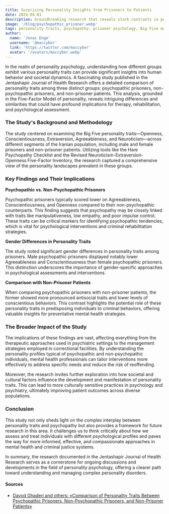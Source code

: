 ```yaml
---
title: Surprising Personality Insights from Prisoners to Patients
date: 2024-04-01
description: Groundbreaking research that reveals stark contrasts in personality traits between psychopathic prisoners, non-psychopathic prisoners, and general patients, offering new insights into human behavior and psychology.
image: '/blog/psychopathic_prisoner.webp'
tags: personality traits, psychopathy, prisoner psychology, Big Five model, mental health research, psychopathic behavior, gender differences in psychology, psychological assessment, criminal rehabilitation, personality disorders, agreeableness, conscientiousness, openness, extraversion, neuroticism
author:
  name: 'Jonas Enge'
  username: '@maccyber'
  link: 'https://twitter.com/maccyber'
  avatar: '/avatars/maccyber.webp'
---
```


In the realm of personality psychology, understanding how different groups exhibit various personality traits can provide significant insights into human behavior and societal dynamics. A fascinating study published in the Jentashapir Journal of Health Research offers a detailed comparison of personality traits among three distinct groups: psychopathic prisoners, non-psychopathic prisoners, and non-prisoner patients. This analysis, grounded in the Five-Factor Model of personality, reveals intriguing differences and similarities that could have profound implications for therapy, rehabilitation, and psychological assessment.

### The Study's Background and Methodology

The study centered on examining the Big Five personality traits—Openness, Conscientiousness, Extraversion, Agreeableness, and Neuroticism—across different segments of the Iranian population, including male and female prisoners and non-prisoner patients. Utilizing tools like the Hare Psychopathy Checklist and the Revised Neuroticism-Extraversion-Openness Five-Factor Inventory, the research captured a comprehensive view of the personality landscapes prevalent in these groups.

### Key Findings and Their Implications

**Psychopathic vs. Non-Psychopathic Prisoners**

Psychopathic prisoners typically scored lower on Agreeableness, Conscientiousness, and Openness compared to their non-psychopathic counterparts. This finding suggests that psychopathy may be closely linked with traits like manipulativeness, low empathy, and poor impulse control. These traits can be critical markers for identifying psychopathic tendencies, which is vital for psychological interventions and criminal rehabilitation strategies.

**Gender Differences in Personality Traits**

The study noted significant gender differences in personality traits among prisoners. Male psychopathic prisoners displayed notably lower Agreeableness and Conscientiousness than female psychopathic prisoners. This distinction underscores the importance of gender-specific approaches in psychological assessments and interventions.

**Comparison with Non-Prisoner Patients**

When comparing psychopathic prisoners with non-prisoner patients, the former showed more pronounced antisocial traits and lower levels of conscientious behaviors. This contrast highlights the potential role of these personality traits in predisposing individuals to criminal behaviors, offering valuable insights for preventative mental health strategies.

### The Broader Impact of the Study

The implications of these findings are vast, affecting everything from the therapeutic approaches used in psychiatric settings to the management strategies employed in correctional facilities. By understanding the personality profiles typical of psychopathic and non-psychopathic individuals, mental health professionals can tailor interventions more effectively to address specific needs and reduce the risk of reoffending.

Moreover, the research invites further exploration into how societal and cultural factors influence the development and manifestation of personality traits. This can lead to more culturally sensitive practices in psychology and psychiatry, ultimately improving patient outcomes across diverse populations.

### Conclusion

This study not only sheds light on the complex interplay between personality traits and psychopathy but also provides a framework for future research in this area. It challenges us to think critically about how we assess and treat individuals with different psychological profiles and paves the way for more informed, effective, and compassionate approaches in mental health and criminal justice systems.

In summary, the research documented in the Jentashapir Journal of Health Research serves as a cornerstone for ongoing discussions and developments in the field of personality psychology, offering a clearer path toward understanding and managing complex personality disorders.

#### **Sources**

- [Davod Ghaderi and others: «Comparison of Personality Traits Between Psychopathic Prisoners, Non-Psychopathic Prisoners, and Non-Prisoner Patients»](https://www.researchgate.net/publication/334609634_Comparison_of_Personality_Traits_Between_Psychopathic_Prisoners_Non-Psychopathic_Prisoners_and_Non-Prisoner_Patients)

